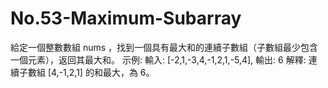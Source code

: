 # No.53-Maximum-Subarray
給定一個整數數組 nums ，找到一個具有最大和的連續子數組（子數組最少包含一個元素），返回其最大和。 示例: 輸入: [-2,1,-3,4,-1,2,1,-5,4], 輸出: 6 解釋: 連續子數組 [4,-1,2,1] 的和最大，為 6。
